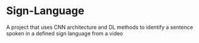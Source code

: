 # Sign-Language
A project that uses CNN architecture and DL methods to identify a 
sentence spoken in a defined sign language from a video

